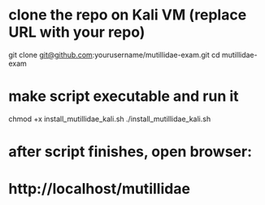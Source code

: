 # clone the repo on Kali VM (replace URL with your repo)

git clone git@github.com:yourusername/mutillidae-exam.git
cd mutillidae-exam

# make script executable and run it

chmod +x install_mutillidae_kali.sh
./install_mutillidae_kali.sh

# after script finishes, open browser:

# http://localhost/mutillidae
